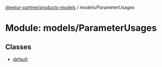 [@entur-partner/products-models](../README.md) / models/ParameterUsages

# Module: models/ParameterUsages

## Classes

- [default](../classes/models_ParameterUsages.default.md)
